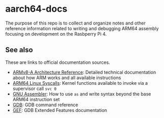 # aarch64-docs

The purpose of this repo is to collect and organize notes and other reference information related to writing and debugging ARM64 assembly focusing on development on the Rasbperry Pi 4.

## See also
These are links to official documentation sources.
* [ARMv8-A Architecture Reference](https://developer.arm.com/documentation/ddi0487/gb/): Detailed technical documentation about how ARM works and all available instructions
* [ARM64 Linux Syscalls](https://arm64.syscall.sh/): Kernel functions available to invoke via a supervisor call `svc 0`
* [GNU Assembler](https://sourceware.org/binutils/docs/as.html): How to use `as` and write syntax beyond the base ARM64 instruction set
* [GDB](https://visualgdb.com/gdbreference/commands/): GDB command reference
* [GEF](https://gef.readthedocs.io/en/latest/): GDB Extended Features documentation
